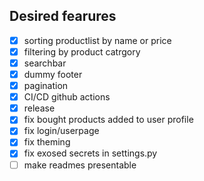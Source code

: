 ## Desired fearures
- [x] sorting productlist by name or price
- [x] filtering by product catrgory
- [x] searchbar
- [x] dummy footer
- [x] pagination
- [x] CI/CD github actions
- [x] release
- [x] fix bought products added to user profile
- [x] fix login/userpage
- [x] fix theming
- [x] fix exosed secrets in settings.py
- [ ] make readmes presentable
